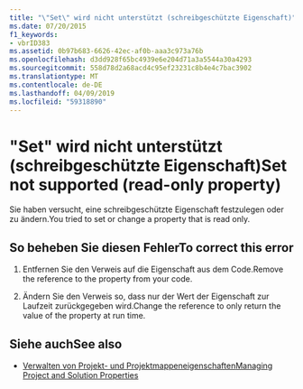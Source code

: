 ```yaml
---
title: "\"Set\" wird nicht unterstützt (schreibgeschützte Eigenschaft)"
ms.date: 07/20/2015
f1_keywords:
- vbrID383
ms.assetid: 0b97b683-6626-42ec-af0b-aaa3c973a76b
ms.openlocfilehash: d3dd928f65bc4939e6e204d71a3a5544a30a4293
ms.sourcegitcommit: 558d78d2a68acd4c95ef23231c8b4e4c7bac3902
ms.translationtype: MT
ms.contentlocale: de-DE
ms.lasthandoff: 04/09/2019
ms.locfileid: "59318890"
---
```

# <a name="set-not-supported-read-only-property"></a><span data-ttu-id="7bd7e-102">"Set" wird nicht unterstützt (schreibgeschützte Eigenschaft)</span><span class="sxs-lookup"><span data-stu-id="7bd7e-102">Set not supported (read-only property)</span></span>
<span data-ttu-id="7bd7e-103">Sie haben versucht, eine schreibgeschützte Eigenschaft festzulegen oder zu ändern.</span><span class="sxs-lookup"><span data-stu-id="7bd7e-103">You tried to set or change a property that is read only.</span></span>  
  
## <a name="to-correct-this-error"></a><span data-ttu-id="7bd7e-104">So beheben Sie diesen Fehler</span><span class="sxs-lookup"><span data-stu-id="7bd7e-104">To correct this error</span></span>  
  
1. <span data-ttu-id="7bd7e-105">Entfernen Sie den Verweis auf die Eigenschaft aus dem Code.</span><span class="sxs-lookup"><span data-stu-id="7bd7e-105">Remove the reference to the property from your code.</span></span>  
  
2. <span data-ttu-id="7bd7e-106">Ändern Sie den Verweis so, dass nur der Wert der Eigenschaft zur Laufzeit zurückgegeben wird.</span><span class="sxs-lookup"><span data-stu-id="7bd7e-106">Change the reference to only return the value of the property at run time.</span></span>  
  
## <a name="see-also"></a><span data-ttu-id="7bd7e-107">Siehe auch</span><span class="sxs-lookup"><span data-stu-id="7bd7e-107">See also</span></span>

- [<span data-ttu-id="7bd7e-108">Verwalten von Projekt- und Projektmappeneigenschaften</span><span class="sxs-lookup"><span data-stu-id="7bd7e-108">Managing Project and Solution Properties</span></span>](/visualstudio/ide/managing-project-and-solution-properties)
